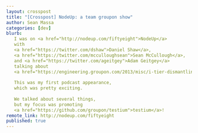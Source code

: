 ```yaml
---
layout: crosspost
title: "[Crosspost] NodeUp: a team groupon show"
author: Sean Massa
categories: [dev]
blurb:
   I was on <a href="http://nodeup.com/fiftyeight">NodeUp</a>
   with
   <a href="https://twitter.com/dshaw">Daniel Shaw</a>,
   <a href="https://twitter.com/mcculloughsean">Sean McCullough</a>,
   and <a href="https://twitter.com/ageitgey">Adam Geitgey</a>
   talking about
   <a href="https://engineering.groupon.com/2013/misc/i-tier-dismantling-the-monoliths/">Groupon's move to Node.js</a>.
   
   This was my first podcast appearance,
   which was pretty exciting.
   
   We talked about several things,
   but my focus was promoting
   <a href="https://github.com/groupon/testium">testium</a>!
remote_link: http://nodeup.com/fiftyeight
published: true
---
```

